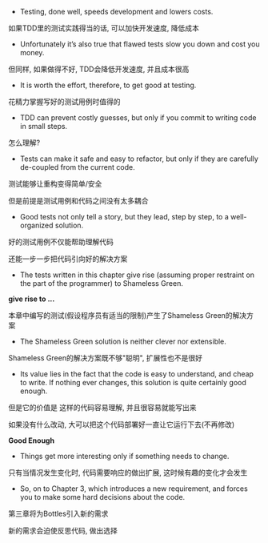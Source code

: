 + Testing, done well, speeds development and lowers costs.

如果TDD里的测试实践得当的话, 可以加快开发速度, 降低成本

+ Unfortunately it’s also true that flawed tests slow you down and cost you money.

但同样, 如果做得不好, TDD会降低开发速度, 并且成本很高

+ It is worth the effort, therefore, to get good at testing.

花精力掌握写好的测试用例时值得的

+ TDD can prevent costly guesses, but only if you commit to writing code in small steps.

怎么理解?

+ Tests can make it safe and easy to refactor, but only if they are carefully de-coupled from the current code.

测试能够让重构变得简单/安全

但是前提是测试用例和代码之间没有太多耦合

+ Good tests not only tell a story, but they lead, step by step, to a well-organized solution.

好的测试用例不仅能帮助理解代码

还能一步一步把代码引向好的解决方案

+ The tests written in this chapter give rise (assuming proper restraint on the part of the programmer) to Shameless Green.

**give rise to ...**

本章中编写的测试(假设程序员有适当的限制)产生了Shameless Green的解决方案

+ The Shameless Green solution is neither clever nor extensible.

Shameless Green的解决方案既不够"聪明", 扩展性也不是很好

+ Its value lies in the fact that the code is easy to understand, and cheap to write. If nothing ever changes, this solution is quite certainly good enough.

但是它的价值是 这样的代码容易理解, 并且很容易就能写出来

如果没有什么改动, 大可以把这个代码部署好一直让它运行下去(不再修改)

**Good Enough**

+ Things get more interesting only if something needs to change.

只有当情况发生变化时, 代码需要响应的做出扩展, 这时候有趣的变化才会发生

+ So, on to Chapter 3, which introduces a new requirement, and forces you to make some hard decisions about the code.

第三章将为Bottles引入新的需求

新的需求会迫使反思代码, 做出选择


